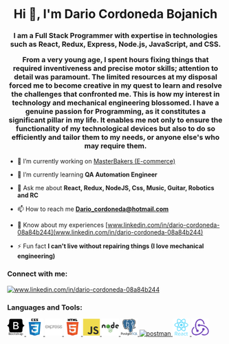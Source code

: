 <h1 align="center">Hi 👋, I'm Dario Cordoneda Bojanich</h1>






<h3 align="center">I am a Full Stack Programmer with expertise in technologies such as React, Redux, Express, Node.js, JavaScript, and CSS.

From a very young age, I spent hours fixing things that required inventiveness and precise motor skills; attention to detail was paramount. The limited resources at my disposal forced me to become creative in my quest to learn and resolve the challenges that confronted me. This is how my interest in technology and mechanical engineering blossomed. I have a genuine passion for Programming, as it constitutes a significant pillar in my life. It enables me not only to ensure the functionality of my technological devices but also to do so efficiently and tailor them to my needs, or anyone else's who may require them.
</h3>




- 🔭 I’m currently working on [MasterBakers (E-commerce)](https://pf-pan-masa-madre.vercel.app/)
  

- 🌱 I’m currently learning **QA Automation Engineer**


- 💬 Ask me about **React, Redux, NodeJS, Css, Music, Guitar, Robotics and RC**


- 📫 How to reach me **Dario_cordoneda@hotmail.com**


- 📄 Know about my experiences [www.linkedin.com/in/dario-cordoneda-08a84b244](www.linkedin.com/in/dario-cordoneda-08a84b244)

- ⚡ Fun fact **I can't live without repairing things (I love mechanical engineering)**



<h3 align="left">Connect with me:</h3>
<p align="left">
<a href="https://linkedin.com/in/www.linkedin.com/in/dario-cordoneda-08a84b244" target="blank"><img align="center" src="https://raw.githubusercontent.com/rahuldkjain/github-profile-readme-generator/master/src/images/icons/Social/linked-in-alt.svg" alt="www.linkedin.com/in/dario-cordoneda-08a84b244" height="30" width="40" /></a>
</p>


<h3 align="left">Languages and Tools:</h3>
<p align="left"> <a href="https://getbootstrap.com" target="_blank" rel="noreferrer"> <img src="https://raw.githubusercontent.com/devicons/devicon/master/icons/bootstrap/bootstrap-plain-wordmark.svg" alt="bootstrap" width="40" height="40"/> </a> <a href="https://www.w3schools.com/css/" target="_blank" rel="noreferrer"> <img src="https://raw.githubusercontent.com/devicons/devicon/master/icons/css3/css3-original-wordmark.svg" alt="css3" width="40" height="40"/> </a> <a href="https://expressjs.com" target="_blank" rel="noreferrer"> <img src="https://raw.githubusercontent.com/devicons/devicon/master/icons/express/express-original-wordmark.svg" alt="express" width="40" height="40"/> </a> <a href="https://www.w3.org/html/" target="_blank" rel="noreferrer"> <img src="https://raw.githubusercontent.com/devicons/devicon/master/icons/html5/html5-original-wordmark.svg" alt="html5" width="40" height="40"/> </a> <a href="https://developer.mozilla.org/en-US/docs/Web/JavaScript" target="_blank" rel="noreferrer"> <img src="https://raw.githubusercontent.com/devicons/devicon/master/icons/javascript/javascript-original.svg" alt="javascript" width="40" height="40"/> </a> <a href="https://nodejs.org" target="_blank" rel="noreferrer"> <img src="https://raw.githubusercontent.com/devicons/devicon/master/icons/nodejs/nodejs-original-wordmark.svg" alt="nodejs" width="40" height="40"/> </a> <a href="https://www.postgresql.org" target="_blank" rel="noreferrer"> <img src="https://raw.githubusercontent.com/devicons/devicon/master/icons/postgresql/postgresql-original-wordmark.svg" alt="postgresql" width="40" height="40"/> </a> <a href="https://postman.com" target="_blank" rel="noreferrer"> <img src="https://www.vectorlogo.zone/logos/getpostman/getpostman-icon.svg" alt="postman" width="40" height="40"/> </a> <a href="https://reactjs.org/" target="_blank" rel="noreferrer"> <img src="https://raw.githubusercontent.com/devicons/devicon/master/icons/react/react-original-wordmark.svg" alt="react" width="40" height="40"/> </a> <a href="https://redux.js.org" target="_blank" rel="noreferrer"> <img src="https://raw.githubusercontent.com/devicons/devicon/master/icons/redux/redux-original.svg" alt="redux" width="40" height="40"/> </a> </p>
